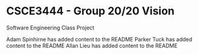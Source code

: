 # CSCE3444 - Group 20/20 Vision
Software Engineering Class Project


Adam Spinhirne has added content to the README
Parker Tuck has added content to the README
Allan Lieu has added content to the README
